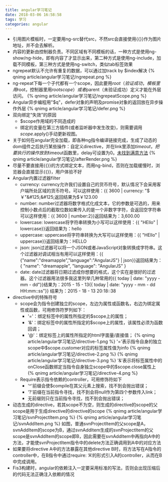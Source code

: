 ```yaml
---
title: angular学习笔记
date: 2018-03-06 16:58:58
tags: 学习
categories: angular
---
```

- 引用图片模板时，一定要用ng-src替代src，不然src会直接使用&#123;&#123;&#125;&#125;作为图片地址，并不会去解析。
- 内容的更新由控制器负责。不同区域有不同模板的话，一种方式是使用ng-show/ng-hide，即有内容了才显示出来，第二种方式是使用ng-include，加载不同模板，第三种方式是使用ng-switch，类似tab标签效果
- ngrepeat默认不允许有重复的数据，可以通过加track by $index解决
{% qnimg article/angular学习笔记/ngrepeat.png %}
- ng-repeat下每一个子代都有一个scope，因此要用$root（验证成功，模板里用$root，控制器里用$rootscope）或者$parent（未验证成功）定义才能在外层访问。
{% qnimg article/angular学习笔记/ngrepeatScope.png %}
- Angular异步编程用"$q"，defer对象的声明及promise对象的返回放在异步操作外层
{% qnimg article/angular学习笔记/defer.png %}
- 双向绑定“失效”的原因
  - $scope作用域的不同造成的
  - 绑定的变量在第三方插件(或者监听器中发生改变)，则需要调用$scope.$apply()手动更新视图。
- 关于如何在angular完全加载，即各种ng指令编译链接完成，生成了动态的dom组件之后执行某些操作：自定义directive，并在link里添加$timeout，把要执行的操作放到$timeout函数里，delay可设置为0。[未找到满意方法](https://github.com/angular/angular.js/issues/734)
{% qnimg article/angular学习笔记/afterRender.png %}
- 尽量不要直接用&#123;&#123;&#125;&#125;的方式绑定文本，而用ng-bind，否则在加载缓慢时，浏览器会直接显示&#123;&#123;&#125;&#125;，用户体验不好
- Angular内置过滤器filter
  - currency: currency允许我们设置自己的货币符号，默认情况下会采用客户端所处区域的货币符号。可以这样使用：&#123;&#123; 3600 | currency: "$￥"&#125;&#125;返回结果为$￥123.00
  - number: number过滤器将数字格式化成文本，它的参数是可选的，用来控制小数点后的截取位数如果传入的是一个非数字字符，会返回空字符串  可以这样使用：&#123;&#123; 3600 | number:2&#125;&#125;返回结果为：3,600.00
  - lowercase: lowercase将字符串转换为小写可以这样使用：&#123;&#123; "HEllo" | lowercase&#125;&#125;返回结果为：hello
  - uppercase: uppercase将字符串转换为大写可以这样使用：&#123;&#123; "HEllo" | uppercase&#125;&#125;返回结果为：HELLO
  - json: json过滤器可以将一个JSON或者JavaScript对象转换成字符串。这个过滤器对调试相当有用可以这样使用：&#123;&#123; &#123;"name":"dreamapple","language":"AngularJS"&#125; | json&#125;&#125;返回结果为：&#123; "name": "dreamapple", "language": "AngularJS" &#125;
  - date: date过滤器将日期过滤成你想要的格式，这个实在是很好的过滤器。这个过滤器用法很多我这里列举几种常用的&#123;&#123; today | date: "yyyy - mm - dd"&#125;&#125;结果为：2015 - 15 - 13&#123;&#123; today | date: "yyyy - mm - dd HH:mm::ss"&#125;&#125;    结果为：2015 - 18 - 13 20:18::38
- directive中的特殊符号
  - scope会为指令创建独立的scope，左边为属性或函数名，右边为绑定属性或函数，可用修饰符罗列如下：
    - '='：绑定标签中的属性所指定的$scope上的属性；
    - '&'：绑定标签中的属性所指定的$scope上的属性，该属性必须为函数回调；
    - '@'：绑定标签上的属性所指定的html字面量/直接值；
    {% qnimg article/angular学习笔记/directive-1.png %}
    '='表示指令自身的独立scope中$scope.customer对应的标签属性值为info
    {% qnimg article/angular学习笔记/directive-2.png %}
    {% qnimg article/angular学习笔记/directive-3.png %}
    '&'表示将标签属性中的onClose函数绑定当指令自身独立scope中的$scope\.close属性上  
    {% qnimg article/angular学习笔记/directive-4.png %}
  - Require表示指令依赖的controller，可用修饰符如下
    - '^'前缀会使$compile在其父元素上搜索，找不到会抛出错误；
    - '?'前缀在当前指令寻找，找不到会将null作为第四个参数传入link；
    - 无前缀则只在当前指令寻找，找不到会抛出错误；
- 动态生成的directive，若其scope不为空，则生成的directive的scope的父scope是用于生成directive的directive的scope
{% qnimg article/angular学习笔记/svnProjectItem.png %}
{% qnimg article/angular学习笔记/svnAddItem.png %}
如图，普通svnProjectItem的父scope是A，svnAddItem的scope为B，通过svnAddItem生成的svnProjectItem的父scope是svnAddItem的scope即B，因此需要在svnAddItem中再指向A中的方法，才能使svnProjectItem指令中的delete方法正确调用到A中的对应方法
- 如果要将directive A中的方法暴露在其他directive B时，将方法写在A指令的controller中，在B指令中通过require: ‘A’的形式引入A的controller，从而在B中完成调用。
- Fis3构建时，angular的依赖注入一定要采用标准的写法，否则会出现压缩后的代码无法正确注入依赖的情况



